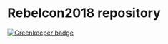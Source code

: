 # Rebelcon2018 repository

[![Greenkeeper badge](https://badges.greenkeeper.io/dgonzalez/rebelcon2018.svg)](https://greenkeeper.io/)
